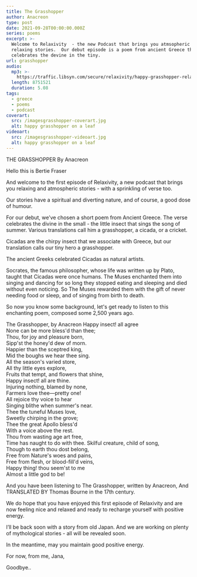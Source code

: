 ```yaml
---
title: The Grasshopper
author: Anacreon
type: post
date: 2021-09-28T00:00:00.000Z
series: poems
excerpt: >-
  Welcome to Relaxivity  - the new Podcast that brings you atmsopheric and
  relaxing stories.  Our debut episode is a poem from ancient Greece that
  celebrates the devine in the tiny.
url: grasshopper
audio:
  mp3: >-
    https://traffic.libsyn.com/secure/relaxivity/happy-grasshopper-relaxivity.mp3
  length: 8751521
  duration: 5.08
tags:
  - greece
  - poems
  - podcast
coverart:
  src: /imagesgrasshopper-coverart.jpg
  alt: happy grasshopper on a leaf
videoart:
  src: /imagesgrasshopper-videoart.jpg
  alt: happy grasshopper on a leaf
---
```


THE GRASSHOPPER
By Anacreon

Hello this is Bertie Fraser

And welcome to the first episode of Relaxivity, a new podcast that brings you relaxing and atmospheric stories - with a sprinkling of verse too.

Our stories have a spiritual and diverting nature, and of course, a good dose of humour.

For our debut, we’ve chosen a short poem from Ancient Greece. The verse celebrates the divine in the small - the little insect that sings the song of summer. Various translations call him a grasshopper, a cicada, or a cricket.

Cicadas are the chirpy insect that we associate with Greece, but our translation calls our tiny hero a grasshopper.

The ancient Greeks celebrated Cicadas as natural artists.

Socrates, the famous philosopher, whose life was written up by Plato,   taught that Cicadas were once humans.  The Muses enchanted them into singing and dancing for so long they stopped eating and sleeping and died without even  noticing. So The Muses rewarded them with the gift of never needing food or sleep, and of singing from birth to death.

So now you know some background, let's get ready to listen to this enchanting poem, composed some 2,500 years ago.

The Grasshopper, by Anacreon
Happy insect! all agree\
None can be more bless'd than thee;\
Thou, for joy and pleasure born,\
Sipp'st the honey'd dew of morn.\
Happier than the sceptred king,\
Mid the boughs we hear thee sing.\
All the season's varied store,\
All thy little eyes explore,\
Fruits that tempt, and flowers that shine,\
Happy insect! all are thine.\
Injuring nothing, blamed by none,\
Farmers love thee—pretty one!\
All rejoice thy voice to hear\
Singing blithe when summer's near.\
Thee the tuneful Muses love,\
Sweetly chirping in the grove;\
Thee the great Apollo bless'd\
With a voice above the rest.\
Thou from wasting age art free,\
Time has naught to do with thee.
Skilful creature, child of song,\
Though to earth thou dost belong,\
Free from Nature's woes and pains,\
Free from flesh, or blood-fill'd veins,\
Happy thing! thou seem'st to me\
Almost a little god to be!

And you have been listening to The Grasshopper, written by Anacreon,  And TRANSLATED BY Thomas Bourne  in the 17th century.

We do hope that you have enjoyed this first episode of Relaxivity and are now feeling nice and relaxed and ready to recharge yourself with positive energy.

I’ll be back soon with a story from old Japan. And we are working on plenty of mythological stories - all will be revealed soon.

In the meantime, may you maintain good positive energy.

For now, from me, Jana,

Goodbye..
